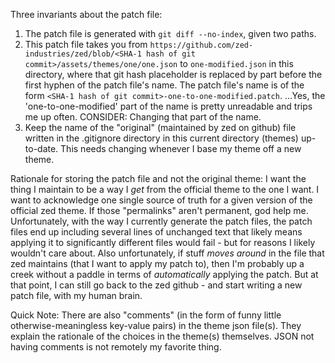 Three invariants about the patch file:
1. The patch file is generated with `git diff --no-index`, given two paths.
2. This patch file takes you from `https://github.com/zed-industries/zed/blob/<SHA-1 hash of git commit>/assets/themes/one/one.json` to `one-modified.json` in this directory, where that git hash placeholder is replaced by part before the first hyphen of the patch file's name. The patch file's name is of the form `<SHA-1 hash of git commit>-one-to-one-modified.patch`. ...Yes, the 'one-to-one-modified' part of the name is pretty unreadable and trips me up often. CONSIDER: Changing that part of the name.
3. Keep the name of the "original" (maintained by zed on github) file written in the .gitignore directory in this current directory (themes) up-to-date. This needs changing whenever I base my theme off a new theme.

Rationale for storing the patch file and not the original theme:
I want the thing I maintain to be a way I *get* from the official theme to the one I want. I want to acknowledge one single source of truth for a given version of the official zed theme. If those "permalinks" aren't permanent, god help me.
Unfortunately, with the way I currently generate the patch files, the patch files end up including several lines of unchanged text that likely means applying it to significantly different files would fail - but for reasons I likely wouldn't care about.
Also unfortunately, if stuff *moves around* in the file that zed maintains (that I want to apply my patch to), then I'm probably up a creek without a paddle in terms of *automatically* applying the patch. But at that point, I can still go back to the zed github - and start writing a new patch file, with my human brain.

Quick Note:
There are also "comments" (in the form of funny little otherwise-meaningless key-value pairs) in the theme json file(s). They explain the rationale of the choices in the theme(s) themselves.
JSON not having comments is not remotely my favorite thing.
